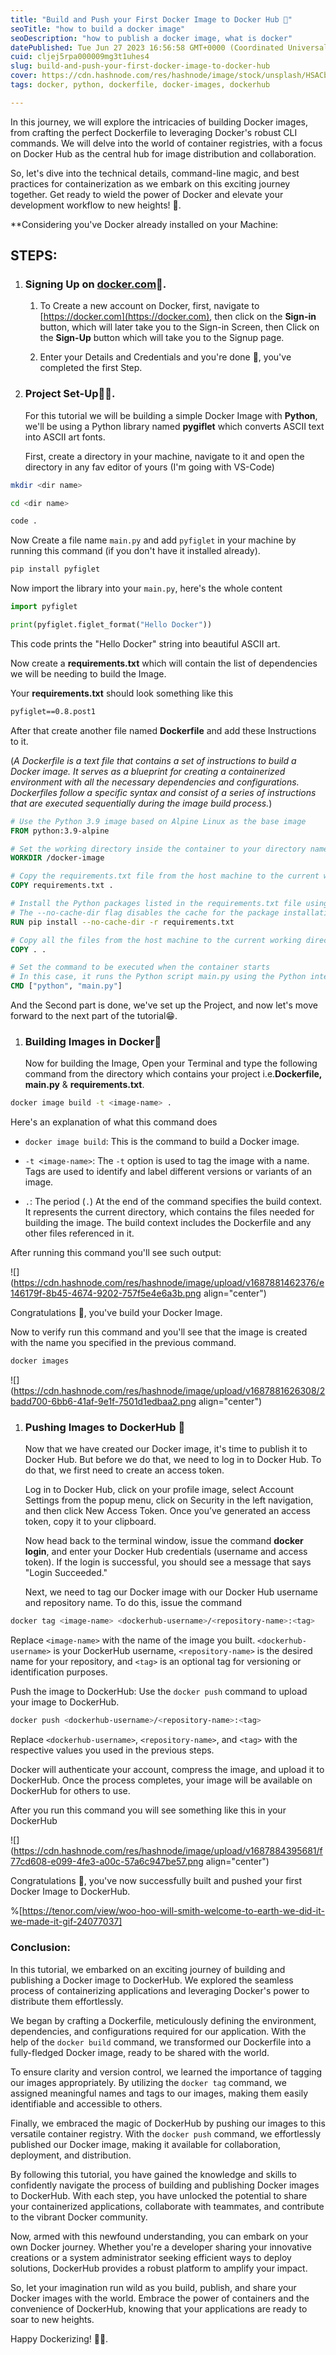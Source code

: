 ```yaml
---
title: "Build and Push your First Docker Image to Docker Hub 🐳"
seoTitle: "how to build a docker image"
seoDescription: "how to publish a docker image, what is docker"
datePublished: Tue Jun 27 2023 16:56:58 GMT+0000 (Coordinated Universal Time)
cuid: cljej5rpa000009mg3t1uhes4
slug: build-and-push-your-first-docker-image-to-docker-hub
cover: https://cdn.hashnode.com/res/hashnode/image/stock/unsplash/HSACbYjZsqQ/upload/8aadb1054c913b8474bbd9da3dd944ff.jpeg
tags: docker, python, dockerfile, docker-images, dockerhub

---
```


In this journey, we will explore the intricacies of building Docker images, from crafting the perfect Dockerfile to leveraging Docker's robust CLI commands. We will delve into the world of container registries, with a focus on Docker Hub as the central hub for image distribution and collaboration.

So, let's dive into the technical details, command-line magic, and best practices for containerization as we embark on this exciting journey together. Get ready to wield the power of Docker and elevate your development workflow to new heights! 🚀.

\*\*Considering you've Docker already installed on your Machine:

## STEPS:

1. ### Signing Up on [docker.com](http://docker.com)🤘.
    
    1. To Create a new account on Docker, first, navigate to [https://docker.com](https://docker.com), then click on the **Sign-in** button, which will later take you to the Sign-in Screen, then Click on the **Sign-Up** button which will take you to the Signup page.
        
    2. Enter your Details and Credentials and you're done 🎊, you've completed the first Step.
        
    
2. ### Project Set-Up🧑‍💻.
    
    For this tutorial we will be building a simple Docker Image with **Python**, we'll be using a Python library named **pygiflet** which converts ASCII text into ASCII art fonts.
    
    First, create a directory in your machine, navigate to it and open the directory in any fav editor of yours (I'm going with VS-Code)
    

```bash
mkdir <dir name>
```

```bash
cd <dir name>
```

```bash
code .
```

Now Create a file name `main.py` and add `pyfiglet` in your machine by running this command (if you don't have it installed already).

```bash
pip install pyfiglet
```

Now import the library into your `main.py`, here's the whole content

```python
import pyfiglet

print(pyfiglet.figlet_format("Hello Docker"))
```

This code prints the "Hello Docker" string into beautiful ASCII art.

Now create a **requirements.txt** which will contain the list of dependencies we will be needing to build the Image.

Your **requirements.txt** should look something like this

```markdown
pyfiglet==0.8.post1
```

After that create another file named **Dockerfile** and add these Instructions to it.

(*A Dockerfile is a text file that contains a set of instructions to build a Docker image. It serves as a blueprint for creating a containerized environment with all the necessary dependencies and configurations. Dockerfiles follow a specific syntax and consist of a series of instructions that are executed sequentially during the image build process.*)

```dockerfile
# Use the Python 3.9 image based on Alpine Linux as the base image
FROM python:3.9-alpine

# Set the working directory inside the container to your directory name
WORKDIR /docker-image

# Copy the requirements.txt file from the host machine to the current working directory in the container
COPY requirements.txt .

# Install the Python packages listed in the requirements.txt file using pip
# The --no-cache-dir flag disables the cache for the package installation
RUN pip install --no-cache-dir -r requirements.txt

# Copy all the files from the host machine to the current working directory in the container
COPY . .

# Set the command to be executed when the container starts
# In this case, it runs the Python script main.py using the Python interpreter
CMD ["python", "main.py"]
```

And the Second part is done, we've set up the Project, and now let's move forward to the next part of the tutorial😁.

1. ### Building Images in Docker🐋
    
    Now for building the Image, Open your Terminal and type the following command from the directory which contains your project i.e.**Dockerfile, main.py** & **requirements.txt**.
    

```bash
docker image build -t <image-name> .
```

Here's an explanation of what this command does

* `docker image build`: This is the command to build a Docker image.
    
* `-t <image-name>`: The `-t` option is used to tag the image with a name. Tags are used to identify and label different versions or variants of an image.
    
* `.`: The period (`.`) At the end of the command specifies the build context. It represents the current directory, which contains the files needed for building the image. The build context includes the Dockerfile and any other files referenced in it.
    

After running this command you'll see such output:

![](https://cdn.hashnode.com/res/hashnode/image/upload/v1687881462376/e146179f-8b45-4674-9202-757f5e4e6a3b.png align="center")

Congratulations 🎊, you've build your Docker Image.

Now to verify run this command and you'll see that the image is created with the name you specified in the previous command.

```bash
docker images
```

![](https://cdn.hashnode.com/res/hashnode/image/upload/v1687881626308/2badd700-6bb6-41af-9e1f-7501d1edbaa2.png align="center")

1. ### Pushing Images to DockerHub 🚀
    
    Now that we have created our Docker image, it's time to publish it to Docker Hub. But before we do that, we need to log in to Docker Hub. To do that, we first need to create an access token.
    
    Log in to Docker Hub, click on your profile image, select Account Settings from the popup menu, click on Security in the left navigation, and then click New Access Token. Once you’ve generated an access token, copy it to your clipboard.
    
    Now head back to the terminal window, issue the command **docker login**, and enter your Docker Hub credentials (username and access token). If the login is successful, you should see a message that says "Login Succeeded."
    
    Next, we need to tag our Docker image with our Docker Hub username and repository name. To do this, issue the command
    

```bash
docker tag <image-name> <dockerhub-username>/<repository-name>:<tag>
```

Replace `<image-name>` with the name of the image you built. `<dockerhub-username>` is your DockerHub username, `<repository-name>` is the desired name for your repository, and `<tag>` is an optional tag for versioning or identification purposes.

Push the image to DockerHub: Use the `docker push` command to upload your image to DockerHub.

```bash
docker push <dockerhub-username>/<repository-name>:<tag>
```

Replace `<dockerhub-username>`, `<repository-name>`, and `<tag>` with the respective values you used in the previous steps.

Docker will authenticate your account, compress the image, and upload it to DockerHub. Once the process completes, your image will be available on DockerHub for others to use.

After you run this command you will see something like this in your DockerHub

![](https://cdn.hashnode.com/res/hashnode/image/upload/v1687884395681/f77cd608-e099-4fe3-a00c-57a6c947be57.png align="center")

Congratulations 🎊, you've now successfully built and pushed your first Docker Image to DockerHub.

%[https://tenor.com/view/woo-hoo-will-smith-welcome-to-earth-we-did-it-we-made-it-gif-24077037] 

### Conclusion:

In this tutorial, we embarked on an exciting journey of building and publishing a Docker image to DockerHub. We explored the seamless process of containerizing applications and leveraging Docker's power to distribute them effortlessly.

We began by crafting a Dockerfile, meticulously defining the environment, dependencies, and configurations required for our application. With the help of the `docker build` command, we transformed our Dockerfile into a fully-fledged Docker image, ready to be shared with the world.

To ensure clarity and version control, we learned the importance of tagging our images appropriately. By utilizing the `docker tag` command, we assigned meaningful names and tags to our images, making them easily identifiable and accessible to others.

Finally, we embraced the magic of DockerHub by pushing our images to this versatile container registry. With the `docker push` command, we effortlessly published our Docker image, making it available for collaboration, deployment, and distribution.

By following this tutorial, you have gained the knowledge and skills to confidently navigate the process of building and publishing Docker images to DockerHub. With each step, you have unlocked the potential to share your containerized applications, collaborate with teammates, and contribute to the vibrant Docker community.

Now, armed with this newfound understanding, you can embark on your own Docker journey. Whether you're a developer sharing your innovative creations or a system administrator seeking efficient ways to deploy solutions, DockerHub provides a robust platform to amplify your impact.

So, let your imagination run wild as you build, publish, and share your Docker images with the world. Embrace the power of containers and the convenience of DockerHub, knowing that your applications are ready to soar to new heights.

Happy Dockerizing! 🐳🚀.